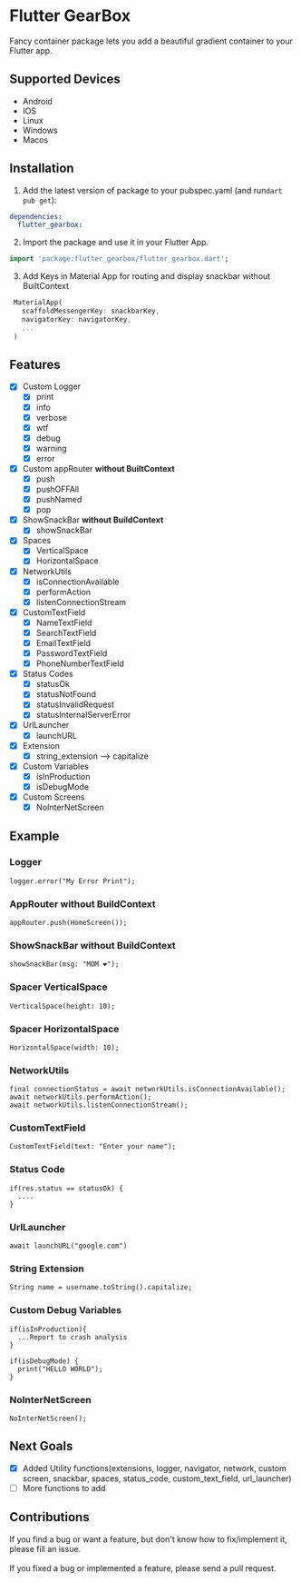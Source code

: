 # Flutter GearBox

Fancy container package lets you add a beautiful gradient container to your Flutter app.

## Supported Devices
- Android
- IOS
- Linux
- Windows
- Macos

## Installation 

1. Add the latest version of package to your pubspec.yaml (and run`dart pub get`):
```yaml
dependencies:
  flutter_gearbox: 
```
2. Import the package and use it in your Flutter App.
```dart
import 'package:flutter_gearbox/flutter_gearbox.dart';
```
3. Add Keys in Material App for routing and display snackbar without BuiltContext
```dart
 MaterialApp(
   scaffoldMessengerKey: snackbarKey,
   navigatorKey: navigatorKey,
   ...
 )
```


## Features

- [x] Custom Logger
  - [x] print
  - [x] info
  - [x] verbose
  - [x] wtf
  - [x] debug
  - [x] warning
  - [x] error
- [x] Custom appRouter **without BuiltContext**
  - [x] push
  - [x] pushOFFAll
  - [x] pushNamed
  - [x] pop
- [x] ShowSnackBar **without BuildContext**
  - [x] showSnackBar
- [x] Spaces
  - [x] VerticalSpace
  - [x] HorizontalSpace
- [x] NetworkUtils 
  - [x] isConnectionAvailable
  - [x] performAction
  - [x] listenConnectionStream
- [x] CustomTextField
  - [x] NameTextField
  - [x] SearchTextField
  - [x] EmailTextField
  - [x] PasswordTextField
  - [x] PhoneNumberTextField
- [x] Status Codes
  - [x] statusOk
  - [x] statusNotFound
  - [x] statusInvalidRequest
  - [x] statusInternalServerError
- [x] UrlLauncher
  - [x] launchURL
- [x] Extension
  - [x] string_extension --> capitalize
- [x] Custom Variables
  - [x] isInProduction
  - [x] isDebugMode
- [x] Custom Screens
  - [x] NoInterNetScreen

## Example
### Logger

```
logger.error("My Error Print");
```
### AppRouter **without BuildContext**

```
appRouter.push(HomeScreen());
```
### ShowSnackBar **without BuildContext**

```
showSnackBar(msg: "MOM ❤");
```
### Spacer VerticalSpace

```
VerticalSpace(height: 10);
```
### Spacer HorizontalSpace

```
HorizontalSpace(width: 10);
```
### NetworkUtils

```
final connectionStatus = await networkUtils.isConnectionAvailable();
await networkUtils.performAction();
await networkUtils.listenConnectionStream();
```
### CustomTextField

```
CustomTextField(text: "Enter your name");
```
### Status Code

```
if(res.status == statusOk) {
  ....
}
```
### UrlLauncher

```
await launchURL("google.com")
```
### String Extension

```
String name = username.toString().capitalize;
```
### Custom Debug Variables 

```
if(isInProduction){
  ...Report to crash analysis
}

if(isDebugMode) {
  print("HELLO WORLD");
}
```
### NoInterNetScreen 

```
NoInterNetScreen();
```



## Next Goals
- [x] Added Utility functions(extensions, logger, navigator, network, custom screen, snackbar, spaces, status_code, custom_text_field, url_launcher)
- [ ] More functions to add

## Contributions 
If you find a bug or want a feature, but don't know how to fix/implement it, please fill an issue. <br>
<br>
If you fixed a bug or implemented a feature, please send a pull request.